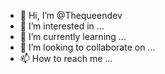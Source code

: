 - 👋 Hi, I’m @Thequeendev
- 👀 I’m interested in ...
- 🌱 I’m currently learning ...
- 💞️ I’m looking to collaborate on ...
- 📫 How to reach me ...

<!---
Thequeendev/Thequeendev is a ✨ special ✨ repository because its `README.md` (this file) appears on your GitHub profile.
You can click the Preview link to take a look at your changes.
--->
